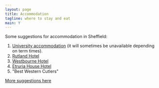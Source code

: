 ```yaml
---
layout: page
title: Accommodation
tagline: where to stay and eat
main: Y
---
```




Some suggestions for accommodation in Sheffield:

1.  [University accommodation](http://withus.com/conferencewithus/bookingpage/) (it
    will sometimes be unavailable depending on term times).
2.  [Rutland Hotel](http://www.rutlandhotel-sheffield.com/)
3.  [Westbourne Hotel](http://www.westbournehousehotel.com/)
4.  [Etruria House Hotel](http://etruriahouse.com/)
5.  "Best Western Cutlers"

[More suggestions here](http://www.sheffield.ac.uk/polopoly_fs/1.303478!/file/Hotels.pdf)



